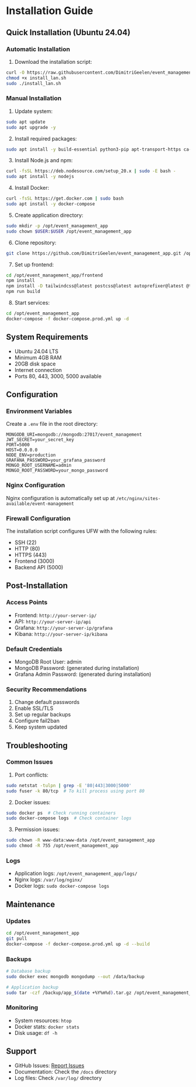 # Installation Guide

## Quick Installation (Ubuntu 24.04)

### Automatic Installation

1. Download the installation script:
```bash
curl -O https://raw.githubusercontent.com/DimitriGeelen/event_management_app/main/install_lan.sh
chmod +x install_lan.sh
sudo ./install_lan.sh
```

### Manual Installation

1. Update system:
```bash
sudo apt update
sudo apt upgrade -y
```

2. Install required packages:
```bash
sudo apt install -y build-essential python3-pip apt-transport-https ca-certificates curl software-properties-common git nginx ufw fail2ban net-tools htop snapd
```

3. Install Node.js and npm:
```bash
curl -fsSL https://deb.nodesource.com/setup_20.x | sudo -E bash -
sudo apt install -y nodejs
```

4. Install Docker:
```bash
curl -fsSL https://get.docker.com | sudo bash
sudo apt install -y docker-compose
```

5. Create application directory:
```bash
sudo mkdir -p /opt/event_management_app
sudo chown $USER:$USER /opt/event_management_app
```

6. Clone repository:
```bash
git clone https://github.com/DimitriGeelen/event_management_app.git /opt/event_management_app
```

7. Set up frontend:
```bash
cd /opt/event_management_app/frontend
npm install
npm install -D tailwindcss@latest postcss@latest autoprefixer@latest @tailwindcss/forms@latest
npm run build
```

8. Start services:
```bash
cd /opt/event_management_app
docker-compose -f docker-compose.prod.yml up -d
```

## System Requirements

- Ubuntu 24.04 LTS
- Minimum 4GB RAM
- 20GB disk space
- Internet connection
- Ports 80, 443, 3000, 5000 available

## Configuration

### Environment Variables

Create a `.env` file in the root directory:
```env
MONGODB_URI=mongodb://mongodb:27017/event_management
JWT_SECRET=your_secret_key
PORT=5000
HOST=0.0.0.0
NODE_ENV=production
GRAFANA_PASSWORD=your_grafana_password
MONGO_ROOT_USERNAME=admin
MONGO_ROOT_PASSWORD=your_mongo_password
```

### Nginx Configuration

Nginx configuration is automatically set up at `/etc/nginx/sites-available/event-management`

### Firewall Configuration

The installation script configures UFW with the following rules:
- SSH (22)
- HTTP (80)
- HTTPS (443)
- Frontend (3000)
- Backend API (5000)

## Post-Installation

### Access Points

- Frontend: `http://your-server-ip/`
- API: `http://your-server-ip/api`
- Grafana: `http://your-server-ip/grafana`
- Kibana: `http://your-server-ip/kibana`

### Default Credentials

- MongoDB Root User: admin
- MongoDB Password: (generated during installation)
- Grafana Admin Password: (generated during installation)

### Security Recommendations

1. Change default passwords
2. Enable SSL/TLS
3. Set up regular backups
4. Configure fail2ban
5. Keep system updated

## Troubleshooting

### Common Issues

1. Port conflicts:
```bash
sudo netstat -tulpn | grep -E '80|443|3000|5000'
sudo fuser -k 80/tcp  # To kill process using port 80
```

2. Docker issues:
```bash
sudo docker ps  # Check running containers
sudo docker-compose logs  # Check container logs
```

3. Permission issues:
```bash
sudo chown -R www-data:www-data /opt/event_management_app
sudo chmod -R 755 /opt/event_management_app
```

### Logs

- Application logs: `/opt/event_management_app/logs/`
- Nginx logs: `/var/log/nginx/`
- Docker logs: `sudo docker-compose logs`

## Maintenance

### Updates

```bash
cd /opt/event_management_app
git pull
docker-compose -f docker-compose.prod.yml up -d --build
```

### Backups

```bash
# Database backup
sudo docker exec mongodb mongodump --out /data/backup

# Application backup
sudo tar -czf /backup/app_$(date +%Y%m%d).tar.gz /opt/event_management_app
```

### Monitoring

- System resources: `htop`
- Docker stats: `docker stats`
- Disk usage: `df -h`

## Support

- GitHub Issues: [Report Issues](https://github.com/DimitriGeelen/event_management_app/issues)
- Documentation: Check the `/docs` directory
- Log files: Check `/var/log/` directory
